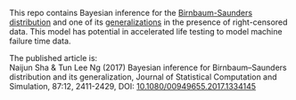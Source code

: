 This repo contains Bayesian inference for the [Birnbaum-Saunders distribution](https://www.jstor.org/stable/3212003) and one of its [generalizations](https://ieeexplore.ieee.org/abstract/document/1688083?casa_token=sjVQeic66RQAAAAA:p2EYTIpHYUy_Z1QEXXF-KXWYZ62uUR_fmOSgVbpOYFyzb_mQMZ7j4ODno9MbHpVBtOCBCFuv_t4) in the presence of right-censored data. This model has potential in accelerated life testing to model machine failure time data.    

The published article is:  
Naijun Sha & Tun Lee Ng (2017) Bayesian inference for Birnbaum–Saunders distribution and its generalization, Journal of Statistical Computation and Simulation, 87:12, 2411-2429, DOI: [10.1080/00949655.2017.1334145](https://www.tandfonline.com/doi/abs/10.1080/00949655.2017.1334145)

